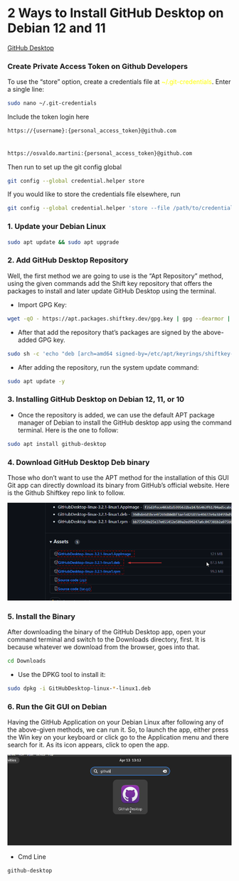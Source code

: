 # 2 Ways to Install GitHub Desktop on Debian 12 and 11
[GitHub Desktop](https://linux.how2shout.com/2-ways-to-install-github-desktop-on-debian-12-11-10/)


### Create Private Access Token on Github Developers
To use the “store” option, create a credentials file at <span style="color: yellow;">~/.git-credentials</span>. Enter a single line:
```bash
sudo nano ~/.git-credentials
```
Include the token  login here
```bash
https://{username}:{personal_access_token}@github.com


https://osvaldo.martini:{personal_access_token}@github.com
```

Then run to set up the git config global
```bash
git config --global credential.helper store
```

If you would like to store the credentials file elsewhere, run
```bash
git config --global credential.helper 'store --file /path/to/credentials/file'
```


### 1. Update your Debian Linux

```bash
sudo apt update && sudo apt upgrade
```

### 2. Add GitHub Desktop Repository

Well, the first method we are going to use is the “Apt Repository” method, using the given commands add the Shift key repository that offers the packages to install and later update GitHub Desktop using the terminal.

* Import GPG Key:
```bash
wget -qO - https://apt.packages.shiftkey.dev/gpg.key | gpg --dearmor | sudo tee /etc/apt/keyrings/shiftkey-packages.gpg > /dev/null
```
* After that add the repository that’s packages are signed by the above-added GPG key.

```bash
sudo sh -c 'echo "deb [arch=amd64 signed-by=/etc/apt/keyrings/shiftkey-packages.gpg] https://apt.packages.shiftkey.dev/ubuntu/ any main" > /etc/apt/sources.list.d/shiftkey-packages.list'
```

* After adding the repository, run the system update command:

```bash
sudo apt update -y
```

### 3. Installing GitHub Desktop on Debian 12, 11, or 10
* Once the repository is added, we can use the default APT package manager of Debian to install the GitHub desktop app using the command terminal. Here is the one to follow:

```bash
sudo apt install github-desktop
```


### 4. Download GitHub Desktop Deb binary
Those who don’t want to use the APT method for the installation of this GUI Git app can directly download its binary from GitHub’s official website. Here is the Github Shiftkey repo link to follow.

![Debian Github Desktop](Download-GitHub-Desktop-Deb-binary.png)


### 5. Install the Binary

After downloading the binary of the GitHub Desktop app, open your command terminal and switch to the Downloads directory, first. It is because whatever we download from the browser, goes into that.

```bash
cd Downloads
```
* Use the DPKG tool to install it:

```bash
sudo dpkg -i GitHubDesktop-linux-*-linux1.deb
```

### 6. Run the Git GUI on Debian

Having the GitHub Application on your Debian Linux after following any of the above-given methods, we can run it. So, to launch the app, either press the Win key on your keyboard or click go to the Application menu and there search for it. As its icon appears, click to open the app.

![GUI Github Desktop](Git-GUI-on-Debian-12.png)

* Cmd Line

```bash
github-desktop
```